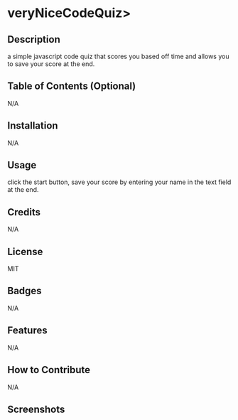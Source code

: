 # veryNiceCodeQuiz>

## Description

a simple javascript code quiz that scores you based off time and allows you to save your score at the end.

## Table of Contents (Optional)
N/A

## Installation

N/A

## Usage

click the start button, save your score by entering your name in the text field at the end.

## Credits

N/A

## License

MIT

## Badges

N/A

## Features
N/A

## How to Contribute

N/A

## Screenshots

